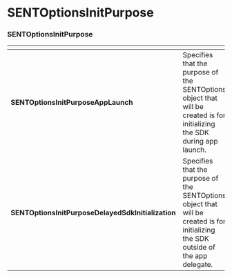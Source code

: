 # SENTOptionsInitPurpose

### SENTOptionsInitPurpose

<table data-header-hidden><thead><tr><th width="252.63272083551493"></th><th></th><th data-hidden></th></tr></thead><tbody><tr><td><strong>SENTOptionsInitPurposeAppLaunch</strong></td><td>Specifies that the purpose of the SENTOptions object that will be created is for initializing the SDK during app launch.</td><td></td></tr><tr><td><strong>SENTOptionsInitPurposeDelayedSdkInitialization</strong></td><td>Specifies that the purpose of the SENTOptions object that will be created is for initializing the SDK outside of the app delegate.</td><td></td></tr></tbody></table>
